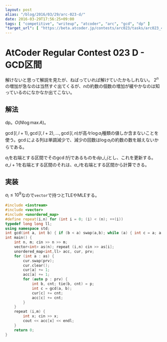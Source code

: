 ```yaml
---
layout: post
alias: "/blog/2016/03/29/arc-023-d/"
date: 2016-03-29T17:56:25+09:00
tags: [ "competitive", "writeup", "atcoder", "arc", "gcd", "dp" ]
"target_url": [ "https://beta.atcoder.jp/contests/arc023/tasks/arc023_4" ]
---
```


# AtCoder Regular Contest 023 D - GCD区間

解けないと思って解説を見たが、ねばっていれば解けていたかもしれない。
$2^n$の増加が急なのは当然すぐ出てくるが、$n$の約数の個数の増加が緩やかなのは知っているのになかなか出てこない。

## 解法

dp。$O(N \log \max A)$。

$\gcd [l,l+1), \gcd [l,l+2), \dots, \gcd [l,n)$が高々$\log a_l$種類の値しか含まないことを使う。$\gcd$による列は単調減少で、減少の回数は$\log a_l$の約数の数を越えないからである。

$a_i$を右端とする区間でその$\gcd$が$j$であるものを$dp\_{i,j}$とし、これを更新する。
$a\_{i+1}$を右端とする区間のそれは、$a\_i$を右端とする区間から計算できる。

## 実装

$a_i \le 10^9$なので`vector`で持つとTLEやMLEする。

``` c++
#include <iostream>
#include <vector>
#include <unordered_map>
#define repeat(i,n) for (int i = 0; (i) < (n); ++(i))
typedef long long ll;
using namespace std;
int gcd(int a, int b) { if (b < a) swap(a,b); while (a) { int c = a; a = b % c; b = c; } return b; }
int main() {
    int n, m; cin >> n >> m;
    vector<int> as(n); repeat (i,n) cin >> as[i];
    unordered_map<int,ll> acc, cur, prv;
    for (int a : as) {
        cur.swap(prv);
        cur.clear();
        cur[a] += 1;
        acc[a] += 1;
        for (auto p : prv) {
            int b, cnt; tie(b, cnt) = p;
            int c = gcd(a, b);
            cur[c] += cnt;
            acc[c] += cnt;
        }
    }
    repeat (i,m) {
        int x; cin >> x;
        cout << acc[x] << endl;
    }
    return 0;
}
```
